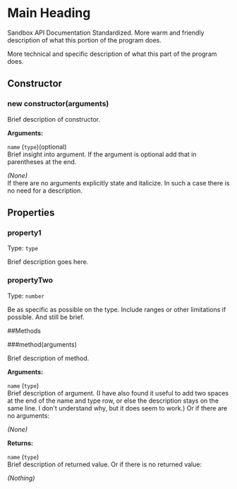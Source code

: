 # Main Heading

Sandbox API Documentation Standardized. More warm and friendly description of what this portion of the program does.

More technical and specific description of what this part of the program does.

<a id='constructor'></a>
## Constructor

### new constructor(arguments)

Brief description of constructor.

**Arguments:**

`name` (`type`)(optional)  
Brief insight into argument. If the argument is optional add that in parentheses at the end.

*(None)*  
If there are no arguments explicitly state and italicize. In such a case there is no need for a description.

<a id='properties'></a>
## Properties

<a id=''></a>
### property1

Type: `type`

Brief description goes here.

<a id=''></a>
### propertyTwo

Type: `number`

Be as specific as possible on the type.  Include ranges or other limitations if possible. And still be brief.

<a id='methods'></a>
##Methods

<a id=''></a>
###method(arguments)

Brief description of method.

**Arguments:**

`name` (`type`)  
Brief description of argument. (I have also found it useful to add two spaces at the end of the name and type row, or else the description stays on the same line.  I don't understand why, but it does seem to work.) Or if there are no arguments:

*(None)*

**Returns:**

`name` (`type`)  
Brief description of returned value. Or if there is no returned value:

*(Nothing)*
